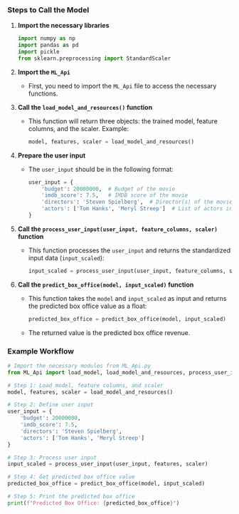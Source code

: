 ### Steps to Call the Model

1. **Import the necessary libraries**
   ```python
   import numpy as np
   import pandas as pd
   import pickle
   from sklearn.preprocessing import StandardScaler
   ```

2. **Import the `ML_Api`**
   - First, you need to import the `ML_Api` file to access the necessary functions.

3. **Call the `load_model_and_resources()` function**
   - This function will return three objects: the trained model, feature columns, and the scaler. Example:
     ```python
     model, features, scaler = load_model_and_resources()
     ```

4. **Prepare the user input**
   - The `user_input` should be in the following format:
     ```python
     user_input = {
         'budget': 20000000,  # Budget of the movie
         'imdb_score': 7.5,   # IMDB score of the movie
         'directors': 'Steven Spielberg',  # Director(s) of the movie
         'actors': ['Tom Hanks', 'Meryl Streep']  # List of actors in the movie
     }
     ```

5. **Call the `process_user_input(user_input, feature_columns, scaler)` function**
   - This function processes the `user_input` and returns the standardized input data (`input_scaled`):
     ```python
     input_scaled = process_user_input(user_input, feature_columns, scaler)
     ```

6. **Call the `predict_box_office(model, input_scaled)` function**
   - This function takes the `model` and `input_scaled` as input and returns the predicted box office value as a float:
     ```python
     predicted_box_office = predict_box_office(model, input_scaled)
     ```
   - The returned value is the predicted box office revenue.

### Example Workflow

```python
# Import the necessary modules from ML_Api.py
from ML_Api import load_model, load_model_and_resources, process_user_input, predict_box_office

# Step 1: Load model, feature columns, and scaler
model, features, scaler = load_model_and_resources()

# Step 2: Define user input
user_input = {
    'budget': 20000000,  
    'imdb_score': 7.5,   
    'directors': 'Steven Spielberg',  
    'actors': ['Tom Hanks', 'Meryl Streep']  
}

# Step 3: Process user input
input_scaled = process_user_input(user_input, features, scaler)

# Step 4: Get predicted box office value
predicted_box_office = predict_box_office(model, input_scaled)

# Step 5: Print the predicted box office
print(f"Predicted Box Office: {predicted_box_office}")
